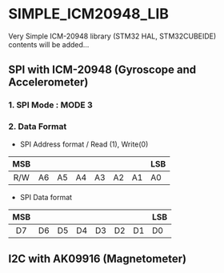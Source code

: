 # SIMPLE_ICM20948_LIB
Very Simple ICM-20948 library (STM32 HAL, STM32CUBEIDE)  
contents will be added...

## SPI with ICM-20948 (Gyroscope and Accelerometer)

### 1. SPI Mode : MODE 3 
### 2. Data Format   

- SPI Address format / Read (1), Write(0)

MSB| | | | | | |LSB| 
:----:|----|----|----|----|----|----|----|
R/W|A6|A5|A4|A3|A2|A1|A0|  

- SPI Data format

MSB| | | | | | |LSB| 
:----:|----|----|----|----|----|----|----|
D7|D6|D5|D4|D3|D2|D1|D0|

## I2C with AK09916 (Magnetometer)

